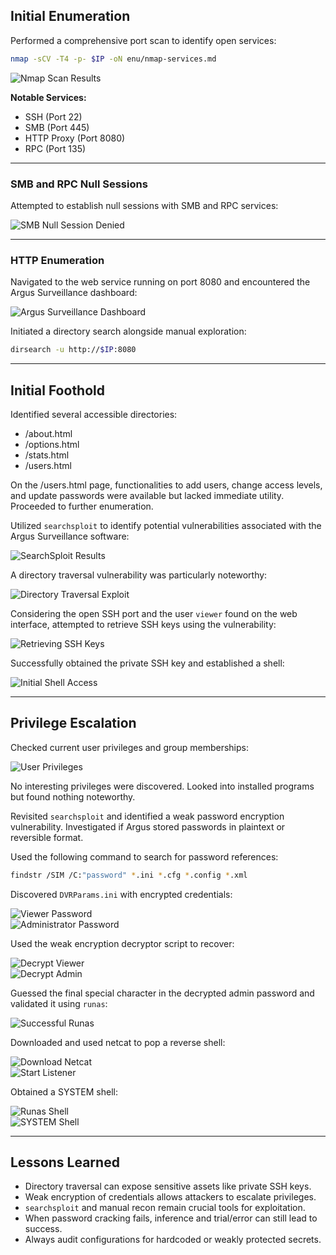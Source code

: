 ## Initial Enumeration

Performed a comprehensive port scan to identify open services:

```bash
nmap -sCV -T4 -p- $IP -oN enu/nmap-services.md
```

![Nmap Scan Results](.github/screenshots/dvr4-nmap-scan.png)

**Notable Services:**

- SSH (Port 22)  
- SMB (Port 445)  
- HTTP Proxy (Port 8080)  
- RPC (Port 135)

---

### SMB and RPC Null Sessions

Attempted to establish null sessions with SMB and RPC services:

![SMB Null Session Denied](.github/screenshots/dvr4-smb-null-denied.png)

---

### HTTP Enumeration

Navigated to the web service running on port 8080 and encountered the Argus Surveillance dashboard:

![Argus Surveillance Dashboard](.github/screenshots/dvr4-argus-ui.png)

Initiated a directory search alongside manual exploration:

```bash
dirsearch -u http://$IP:8080
```

---

## Initial Foothold

Identified several accessible directories:

- /about.html  
- /options.html  
- /stats.html  
- /users.html

On the /users.html page, functionalities to add users, change access levels, and update passwords were available but lacked immediate utility. Proceeded to further enumeration.

Utilized `searchsploit` to identify potential vulnerabilities associated with the Argus Surveillance software:

![SearchSploit Results](.github/screenshots/dvr4-searchsploit.png)

A directory traversal vulnerability was particularly noteworthy:

![Directory Traversal Exploit](.github/screenshots/dvr4-dir-traversal-poc.png)

Considering the open SSH port and the user `viewer` found on the web interface, attempted to retrieve SSH keys using the vulnerability:

![Retrieving SSH Keys](.github/screenshots/dvr4-dir-traversal-key.png)

Successfully obtained the private SSH key and established a shell:

![Initial Shell Access](.github/screenshots/dvr4-initial-shell.png)

---

## Privilege Escalation

Checked current user privileges and group memberships:

![User Privileges](.github/screenshots/dvr4-whoami-all.png)

No interesting privileges were discovered. Looked into installed programs but found nothing noteworthy.

Revisited `searchsploit` and identified a weak password encryption vulnerability. Investigated if Argus stored passwords in plaintext or reversible format.

Used the following command to search for password references:

```bash
findstr /SIM /C:"password" *.ini *.cfg *.config *.xml
```

Discovered `DVRParams.ini` with encrypted credentials:

![Viewer Password](.github/screenshots/dvr4-ini-hash-viewer.png)  
![Administrator Password](.github/screenshots/dvr4-ini-hash-admin.png)

Used the weak encryption decryptor script to recover:

![Decrypt Viewer](.github/screenshots/dvr4-decrypt-viewer.png)  
![Decrypt Admin](.github/screenshots/dvr4-decrypt-admin.png)

Guessed the final special character in the decrypted admin password and validated it using `runas`:

![Successful Runas](.github/screenshots/dvr4-runas-success.png)

Downloaded and used netcat to pop a reverse shell:

![Download Netcat](.github/screenshots/dvr4-certutil-nc-download.png)  
![Start Listener](.github/screenshots/dvr4-nc-listen.png)

Obtained a SYSTEM shell:

![Runas Shell](.github/screenshots/dvr4-runas-shell.png)  
![SYSTEM Shell](.github/screenshots/dvr4-system-access-confirm.png)

---

## Lessons Learned

- Directory traversal can expose sensitive assets like private SSH keys.
- Weak encryption of credentials allows attackers to escalate privileges.
- `searchsploit` and manual recon remain crucial tools for exploitation.
- When password cracking fails, inference and trial/error can still lead to success.
- Always audit configurations for hardcoded or weakly protected secrets.

